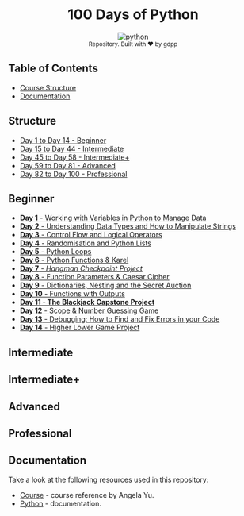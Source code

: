 <h1 align="center"> 100 Days of Python </h1>

<div align="center">
  <!-- Chakra-UI -->
  <a href="https://python.org/">
    <img src="https://img.shields.io/badge/python-3670A0?style=for-the-badge&logo=python&logoColor=ffdd54"
      alt="python" />
  </a>
</div>

<div align="center">
  <sub>Repository. Built with ❤️ by gdpp
</div>

## Table of Contents

-   [Course Structure](#structure)
-   [Documentation](#documentation)

## Structure

-   [Day 1 to Day 14 - Beginner](#beginner)
-   [Day 15 to Day 44 - Intermediate](#intermediate)
-   [Day 45 to Day 58 - Intermediate+](#intermediate+)
-   [Day 59 to Day 81 - Advanced](#advanced)
-   [Day 82 to Day 100 - Professional](#professional)

## Beginner

-   [**Day 1** - Working with Variables in Python to Manage Data](day-1/README.md)
-   [**Day 2** - Understanding Data Types and How to Manipulate Strings](day-2/README.md)
-   [**Day 3** - Control Flow and Logical Operators](day-3/README.md)
-   [**Day 4** - Randomisation and Python Lists](day-4/README.md)
-   [**Day 5** - Python Loops](day-5/README.md)
-   [**Day 6** - Python Functions & Karel](day-6/README.md)
-   [**Day 7** - _Hangman Checkpoint Project_](day-7/README.md)
-   [**Day 8** - Function Parameters & Caesar Cipher]()
-   [**Day 9** - Dictionaries, Nesting and the Secret Auction]()
-   [**Day 10** - Functions with Outputs]()
-   [**Day 11 - The Blackjack Capstone Project**]()
-   [**Day 12** - Scope & Number Guessing Game]()
-   [**Day 13** - Debugging: How to Find and Fix Errors in your Code]()
-   [**Day 14** - Higher Lower Game Project]()

## Intermediate

## Intermediate+

## Advanced

## Professional

## Documentation

Take a look at the following resources used in this repository:

-   [Course](https://www.udemy.com/course/100-days-of-code) - course reference by Angela Yu.
-   [Python](https://www.python.org/doc/) - documentation.
